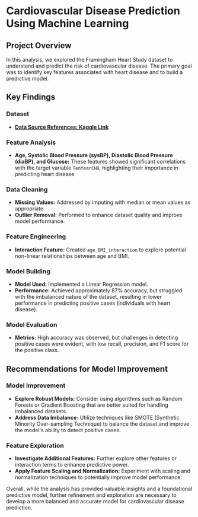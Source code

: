 # Cardiovascular Disease Prediction Using Machine Learning

## Project Overview
In this analysis, we explored the Framingham Heart Study dataset to understand and predict the risk of cardiovascular disease. The primary goal was to identify key features associated with heart disease and to build a predictive model.

## Key Findings

### Dataset
- **[Data Source References: Kaggle Link](https://www.kaggle.com/amanajmera1/framingham-heart-study-dataset/data)**

### Feature Analysis
- **Age, Systolic Blood Pressure (sysBP), Diastolic Blood Pressure (diaBP), and Glucose:** These features showed significant correlations with the target variable `TenYearCHD`, highlighting their importance in predicting heart disease.

### Data Cleaning
- **Missing Values:** Addressed by imputing with median or mean values as appropriate.
- **Outlier Removal:** Performed to enhance dataset quality and improve model performance.

### Feature Engineering
- **Interaction Feature:** Created `age_BMI_interaction` to explore potential non-linear relationships between age and BMI.

### Model Building
- **Model Used:** Implemented a Linear Regression model.
- **Performance:** Achieved approximately 87% accuracy, but struggled with the imbalanced nature of the dataset, resulting in lower performance in predicting positive cases (individuals with heart disease).

### Model Evaluation
- **Metrics:** High accuracy was observed, but challenges in detecting positive cases were evident, with low recall, precision, and F1 score for the positive class.

## Recommendations for Model Improvement

### Model Improvement
- **Explore Robust Models:** Consider using algorithms such as Random Forests or Gradient Boosting that are better suited for handling imbalanced datasets.
- **Address Data Imbalance:** Utilize techniques like SMOTE (Synthetic Minority Over-sampling Technique) to balance the dataset and improve the model's ability to detect positive cases.

### Feature Exploration
- **Investigate Additional Features:** Further explore other features or interaction terms to enhance predictive power.
- **Apply Feature Scaling and Normalization:** Experiment with scaling and normalization techniques to potentially improve model performance.

Overall, while the analysis has provided valuable insights and a foundational predictive model, further refinement and exploration are necessary to develop a more balanced and accurate model for cardiovascular disease prediction.

